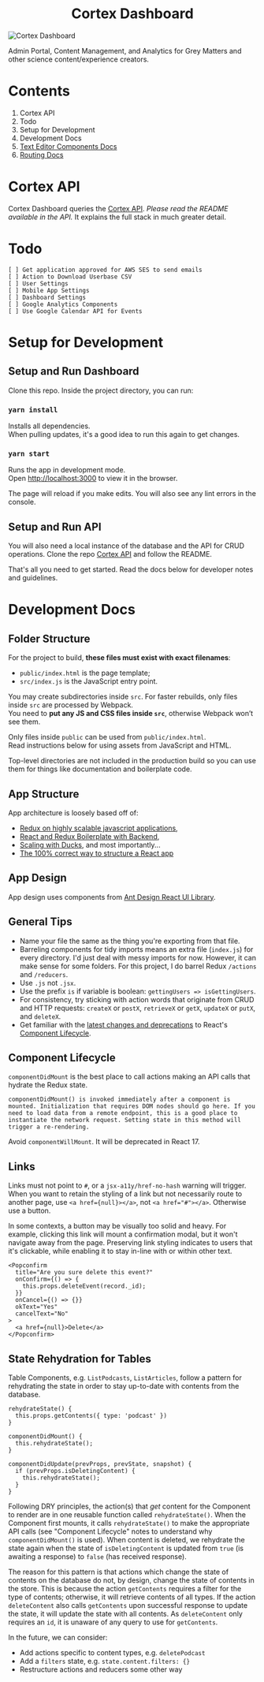 <h1 align="center">
  Cortex Dashboard
</h1>

![Cortex Dashboard](https://dzwonsemrish7.cloudfront.net/items/1o1o0h1R333l0L1z1H14/Screen%20Recording%202018-06-14%20at%2005.35%20PM.gif?v=d4aa0f13)

Admin Portal, Content Management, and Analytics for Grey Matters and other science content/experience creators.

# Contents

1. Cortex API
2. Todo
3. Setup for Development
4. Development Docs
5. [Text Editor Components Docs](./docs/Text-Editor.md)
6. [Routing Docs](./docs/Routing.md)

# Cortex API

Cortex Dashboard queries the [Cortex API](https://github.com/KathrynBrusewitz/cortex-api). <i>Please read the README available in the API.</i> It explains the full stack in much greater detail.

# Todo

```
[ ] Get application approved for AWS SES to send emails
[ ] Action to Download Userbase CSV
[ ] User Settings  
[ ] Mobile App Settings  
[ ] Dashboard Settings  
[ ] Google Analytics Components
[ ] Use Google Calendar API for Events
```

# Setup for Development

## Setup and Run Dashboard

Clone this repo. Inside the project directory, you can run:

### `yarn install`

Installs all dependencies.<br>
When pulling updates, it's a good idea to run this again to get changes.

### `yarn start`

Runs the app in development mode.<br>
Open [http://localhost:3000](http://localhost:3000) to view it in the browser.

The page will reload if you make edits. You will also see any lint errors in the console.

## Setup and Run API

You will also need a local instance of the database and the API for CRUD operations. Clone the repo [Cortex API](https://github.com/KathrynBrusewitz/cortex-api.git) and follow the README.

That's all you need to get started. Read the docs below for developer notes and guidelines.

# Development Docs

## Folder Structure

For the project to build, **these files must exist with exact filenames**:

* `public/index.html` is the page template;
* `src/index.js` is the JavaScript entry point.

You may create subdirectories inside `src`. For faster rebuilds, only files inside `src` are processed by Webpack.<br>
You need to **put any JS and CSS files inside `src`**, otherwise Webpack won’t see them.

Only files inside `public` can be used from `public/index.html`.<br>
Read instructions below for using assets from JavaScript and HTML.

Top-level directories are not included in the production build so you can use them for things like documentation and boilerplate code.

## App Structure

App architecture is loosely based off of:
- [Redux on highly scalable javascript applications](https://medium.com/@alexmngn/how-to-use-redux-on-highly-scalable-javascript-applications-4e4b8cb5ef38),
- [React and Redux Boilerplate with Backend](http://jasonwatmore.com/post/2017/09/16/react-redux-user-registration-and-login-tutorial-example#private-route-jsx),
- [Scaling with Ducks](https://medium.freecodecamp.org/scaling-your-redux-app-with-ducks-6115955638be), and most importantly...
- [The 100% correct way to structure a React app](https://hackernoon.com/the-100-correct-way-to-structure-a-react-app-or-why-theres-no-such-thing-3ede534ef1ed)

## App Design

App design uses components from [Ant Design React UI Library](https://ant.design).

## General Tips

- Name your file the same as the thing you're exporting from that file.
- Barreling components for tidy imports means an extra file (`index.js`) for every directory. I'd just deal with messy imports for now. However, it can make sense for some folders. For this project, I do barrel Redux `/actions` and `/reducers`.
- Use `.js` not `.jsx`.
- Use the prefix `is` if variable is boolean: `gettingUsers => isGettingUsers`.
- For consistency, try sticking with action words that originate from CRUD and HTTP requests: `createX` or `postX`, `retrieveX` or `getX`, `updateX` or `putX`, and `deleteX`.
- Get familiar with the [latest changes and deprecations](https://reactjs.org/blog/2018/03/29/react-v-16-3.html#component-lifecycle-changes) to React's [Component Lifecycle](https://reactjs.org/docs/react-component.html).

## Component Lifecycle
`componentDidMount` is the best place to call actions making an API calls that hydrate the Redux state.

```
componentDidMount() is invoked immediately after a component is mounted. Initialization that requires DOM nodes should go here. If you need to load data from a remote endpoint, this is a good place to instantiate the network request. Setting state in this method will trigger a re-rendering.
```

Avoid `componentWillMount`. It will be deprecated in React 17.

## Links
Links must not point to `#`, or a `jsx-a11y/href-no-hash` warning will trigger. When you want to retain the styling of a link but not necessarily route to another page, use `<a href={null}></a>`, not `<a href="#"></a>`. Otherwise use a button.

In some contexts, a button may be visually too solid and heavy. For example, clicking this link will mount a confirmation modal, but it won't navigate away from the page. Preserving link styling indicates to users that it's clickable, while enabling it to stay in-line with or within other text.
```
<Popconfirm
  title="Are you sure delete this event?"
  onConfirm={() => {
    this.props.deleteEvent(record._id);
  }}
  onCancel={() => {}}
  okText="Yes"
  cancelText="No"
>
  <a href={null}>Delete</a>
</Popconfirm>
```

## State Rehydration for Tables

Table Components, e.g. `ListPodcasts`, `ListArticles`, follow a pattern for rehydrating the state in order to stay up-to-date with contents from the database.

```
rehydrateState() {
  this.props.getContents({ type: 'podcast' })
}

componentDidMount() {
  this.rehydrateState();
}

componentDidUpdate(prevProps, prevState, snapshot) {
  if (prevProps.isDeletingContent) {
    this.rehydrateState();
  }
}
```
Following DRY principles, the action(s) that <i>get</i> content for the Component to render are in one reusable function called `rehydrateState()`. When the Component first mounts, it calls `rehydrateState()` to make the appropriate API calls (see "Component Lifecycle" notes to understand why `componentDidMount()` is used). When content is deleted, we rehydrate the state again when the state of `isDeletingContent` is updated from `true` (is awaiting a response) to `false` (has received response).

The reason for this pattern is that actions which change the state of contents on the database do not, by design, change the state of contents in the store. This is because the action `getContents` requires a filter for the type of contents; otherwise, it will retrieve contents of all types. If the action `deleteContent` also calls `getContents` upon successful response to update the state, it will update the state with all contents. As `deleteContent` only requires an `id`, it is unaware of any query to use for `getContents`.

In the future, we can consider:
- Add actions specific to content types, e.g. `deletePodcast`
- Add a `filters` state, e.g. `state.content.filters: {}`
- Restructure actions and reducers some other way
